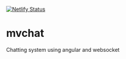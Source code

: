 [![Netlify Status](https://api.netlify.com/api/v1/badges/02767103-151f-440c-9ece-f32daaccc5e4/deploy-status)](https://app.netlify.com/sites/mvchat/deploys)

# mvchat
Chatting system using angular and websocket

